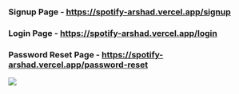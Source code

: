 ### Signup Page - https://spotify-arshad.vercel.app/signup
### Login Page - https://spotify-arshad.vercel.app/login
### Password Reset Page - https://spotify-arshad.vercel.app/password-reset

<img src="https://i.postimg.cc/BZTc55Hk/Screenshot-2023-02-26-at-7-21-11-PM.png" ></img>